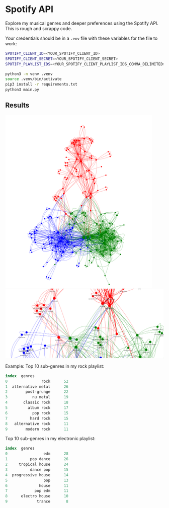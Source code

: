 # Spotify API

Explore my musical genres and deeper preferences using the Spotify API. This is rough and scrappy code.

Your credentials should be in a `.env` file with these variables for the file to work:

```bash
SPOTIFY_CLIENT_ID=<YOUR_SPOTIFY_CLIENT_ID>
SPOTIFY_CLIENT_SECRET=<YOUR_SPOTIFY_CLIENT_SECRET>
SPOTIFY_PLAYLIST_IDS=<YOUR_SPOTIFY_CLIENT_PLAYLIST_IDS_COMMA_DELIMITED>
```


```bash
python3 -m venv .venv
source .venv/bin/activate
pip3 install -r requirements.txt
python3 main.py
```


## Results

<img src="./assets/music_graph.png" alt="music"/>
<img src="./assets/music_graph_zoom.png" alt="music"/>

Example:
Top 10 sub-genres in my rock playlist:


```sql
index  genres
0               rock      52
1  alternative metal      26
2        post-grunge      22
3           nu metal      19
4       classic rock      18
5         album rock      17
6           pop rock      15
7          hard rock      15
8   alternative rock      11
9        modern rock      11
```

Top 10 sub-genres in my electronic playlist:


```sql
index  genres
0                edm      28
1          pop dance      26
2     tropical house      24
3          dance pop      15
4  progressive house      14
5                pop      13
6              house      11
7            pop edm      11
8      electro house      10
9             trance       8

```